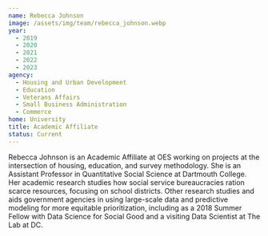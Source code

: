 ```yaml
---
name: Rebecca Johnson
image: /assets/img/team/rebecca_johnson.webp
year:
  - 2019
  - 2020
  - 2021
  - 2022
  - 2023
agency:
  - Housing and Urban Development
  - Education
  - Veterans Affairs
  - Small Business Administration
  - Commerce
home: University
title: Academic Affiliate
status: Current
---
```


Rebecca Johnson is an Academic Affiliate at OES working on projects at the intersection of housing, education, and survey methodology. She is an Assistant Professor in Quantitative Social Science at Dartmouth College. Her academic research studies how social service bureaucracies ration scarce resources, focusing on school districts. Other research  studies and aids government agencies in using large-scale data and predictive modeling for more equitable prioritization, including as a 2018 Summer Fellow with Data Science for Social Good and a visiting Data Scientist at The Lab at DC. 

